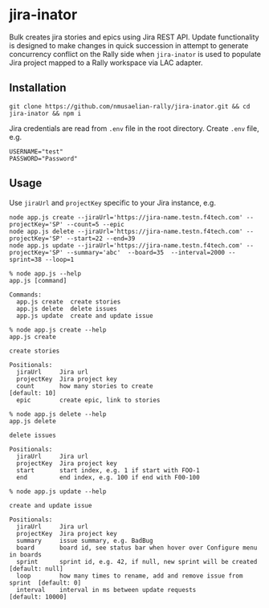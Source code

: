 # jira-inator

Bulk creates jira stories and epics using Jira REST API.
Update functionality is designed to make changes in quick succession in attempt to generate concurrency conflict on the Rally side when `jira-inator` is used to populate Jira project mapped to a Rally workspace via LAC adapter.

## Installation

`git clone https://github.com/nmusaelian-rally/jira-inator.git && cd jira-inator && npm i`

Jira credentials are read from `.env` file in the root directory. Create `.env` file, e.g.
```
USERNAME="test"
PASSWORD="Password"
```

## Usage

Use `jiraUrl` and `projectKey` specific to your Jira instance, e.g.
```
node app.js create --jiraUrl='https://jira-name.testn.f4tech.com' --projectKey='SP' --count=5 --epic
node app.js delete --jiraUrl='https://jira-name.testn.f4tech.com' --projectKey='SP' --start=22 --end=39
node app.js update --jiraUrl='https://jira-name.testn.f4tech.com' --projectKey='SP' --summary='abc'  --board=35  --interval=2000 --sprint=38 --loop=1
```
```
% node app.js --help
app.js [command]

Commands:
  app.js create  create stories
  app.js delete  delete issues
  app.js update  create and update issue

% node app.js create --help
app.js create

create stories

Positionals:
  jiraUrl     Jira url
  projectKey  Jira project key
  count       how many stories to create                           [default: 10]
  epic        create epic, link to stories

% node app.js delete --help
app.js delete

delete issues

Positionals:
  jiraUrl     Jira url
  projectKey  Jira project key
  start       start index, e.g. 1 if start with FOO-1
  end         end index, e.g. 100 if end with F00-100

% node app.js update --help

create and update issue

Positionals:
  jiraUrl     Jira url
  projectKey  Jira project key
  summary     issue summary, e.g. BadBug
  board       board id, see status bar when hover over Configure menu in boards
  sprint      sprint id, e.g. 42, if null, new sprint will be created     [default: null]
  loop        how many times to rename, add and remove issue from sprint  [default: 0]
  interval    interval in ms between update requests                      [default: 10000]
```